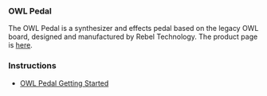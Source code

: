 ### OWL Pedal

The OWL Pedal is a  synthesizer and effects pedal based on the legacy OWL board, designed and manufactured by Rebel Technology. The product page is [here](https://www.rebeltech.org/products/owl-pedal).

### Instructions
* [OWL Pedal Getting Started](OWL_Pedal_Getting_Started)

